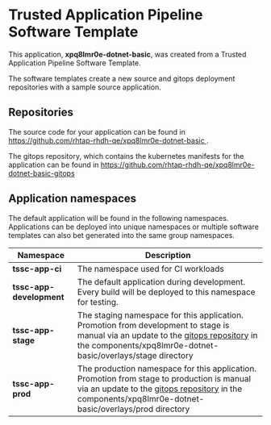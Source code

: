 # Trusted Application Pipeline Software Template

This application, **xpq8lmr0e-dotnet-basic**, was created from a Trusted Application Pipeline Software Template.

The software templates create a new source and gitops deployment repositories with a sample source application. 

## Repositories

The source code for your application can be found in [https://github.com/rhtap-rhdh-qe/xpq8lmr0e-dotnet-basic ](https://github.com/rhtap-rhdh-qe/xpq8lmr0e-dotnet-basic ).
 
The gitops repository, which contains the kubernetes manifests for the application can be found in 
[https://github.com/rhtap-rhdh-qe/xpq8lmr0e-dotnet-basic-gitops ](https://github.com/rhtap-rhdh-qe/xpq8lmr0e-dotnet-basic-gitops ) 

## Application namespaces 

The default application will be found in the following namespaces. Applications can be deployed into unique namespaces or multiple software templates can also bet generated into the same group namespaces.  

|  Namespace   |  Description   |  
| -------- | -------- |
| **tssc-app-ci** | The namespace used for CI workloads |
| **tssc-app-development** | The default application during development. Every build will be deployed to this namespace for testing. |
| **tssc-app-stage** | The staging namespace for this application. Promotion from development to stage is manual via an update to the [gitops repository](https://github.com/rhtap-rhdh-qe/xpq8lmr0e-dotnet-basic-gitops ) in the components/xpq8lmr0e-dotnet-basic/overlays/stage directory |
| **tssc-app-prod** | The production namespace for this application. Promotion from stage to production is manual via an update to the [gitops repository](https://github.com/rhtap-rhdh-qe/xpq8lmr0e-dotnet-basic-gitops ) in the components/xpq8lmr0e-dotnet-basic/overlays/prod directory |